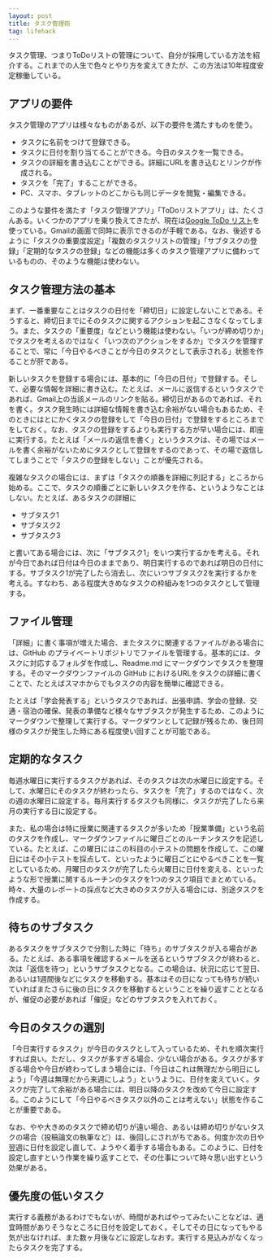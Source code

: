 ```yaml
---
layout: post
title: タスク管理術
tag: lifehack
---
```

タスク管理、つまりToDoリストの管理について、自分が採用している方法を紹介する。これまでの人生で色々とやり方を変えてきたが、この方法は10年程度安定稼働している。

## アプリの要件
タスク管理のアプリは様々なものがあるが、以下の要件を満たすものを使う。
- タスクに名前をつけて登録できる。
- タスクに日付を割り当てることができる。今日のタスクを一覧できる。
- タスクの詳細を書き込むことができる。詳細にURLを書き込むとリンクが作成される。
- タスクを「完了」することができる。
- PC、スマホ、タブレットのどこからも同じデータを閲覧・編集できる。

このような要件を満たす「タスク管理アプリ」「ToDoリストアプリ」は、たくさんある。いくつかのアプリを乗り換えてきたが、現在は[Google ToDo リスト](https://support.google.com/tasks/answer/7675772)を使っている。Gmailの画面で同時に表示できるのが手軽である。なお、後述するように「タスクの重要度設定」「複数のタスクリストの管理」「サブタスクの登録」「定期的なタスクの登録」などの機能は多くのタスク管理アプリに備わっているものの、そのような機能は使わない。

## タスク管理方法の基本
まず、一番重要なことはタスクの日付を「締切日」に設定しないことである。そうすると、締切日までにそのタスクに関するアクションを起こさなくなってしまう。また、タスクの「重要度」などという機能は使わない。「いつが締め切りか」でタスクを考えるのではなく「いつ次のアクションをするか」でタスクを管理することで、常に「今日やるべきことが今日のタスクとして表示される」状態を作ることが肝である。

新しいタスクを登録する場合には、基本的に「今日の日付」で登録する。そして、必要な情報を詳細に書き込む。たとえば、メールに返信するというタスクであれば、Gmail上の当該メールのリンクを貼る。締切日があるのであれば、それを書く。タスク発生時には詳細な情報を書き込む余裕がない場合もあるため、そのときにはとにかくタスクの登録をして「今日の日付」で登録をするところまでをしておく。なお、タスクの登録をするよりも実行する方が早い場合には、即座に実行する。たとえば「メールの返信を書く」というタスクは、その場ではメールを書く余裕がないためにタスクとして登録をするのであって、その場で返信してしまうことで「タスクの登録をしない」ことが優先される。

複雑なタスクの場合には、まずは「タスクの順番を詳細に列記する」ところから始める。ここで、タスクの順番ごとに新しいタスクを作る、というようなことはしない。たとえば、あるタスクの詳細に
- サブタスク1
- サブタスク2
- サブタスク3

と書いてある場合には、次に「サブタスク1」をいつ実行するかを考える。それが今日であれば日付は今日のままであり、明日実行するのであれば明日の日付にする。サブタスク1が完了したら消去し、次にいつサブタスク2を実行するかを考える。すなわち、ある程度大きめなタスクの枠組みを1つのタスクとして管理する。

## ファイル管理
「詳細」に書く事項が増えた場合、またタスクに関連するファイルがある場合には、GitHub のプライベートリポジトリでファイルを管理する。基本的には、タスクに対応するフォルダを作成し、Readme.md にマークダウンでタスクを整理する。そのマークダウンファイルの GitHub におけるURLをタスクの詳細に書くことで、たとえばスマホからでもタスクの内容を簡単に確認できる。

たとえば「学会発表する」というタスクであれば、出張申請、学会の登録、交通・宿泊の確保、発表の準備など様々なサブタスクが発生するため、このようにマークダウンで整理して実行する。マークダウンとして記録が残るため、後日同様のタスクが発生した時にある程度使い回すことが可能である。

## 定期的なタスク
毎週水曜日に実行するタスクがあれば、そのタスクは次の水曜日に設定する。そして、水曜日にそのタスクが終わったら、タスクを「完了」するのではなく、次の週の水曜日に設定する。毎月実行するタスクも同様に、タスクが完了したら来月の実行する日に設定する。

また、私の場合は特に授業に関連するタスクが多いため「授業準備」という名前のタスクを作成し、マークダウンファイルに曜日ごとのルーチンタスクを記述している。たとえば、この曜日にはこの科目の小テストの問題を作成して、この曜日にはその小テストを採点して、といったように曜日ごとにやるべきことを一覧としているため、月曜日のタスクが完了したら火曜日に日付を変える、といったような形で授業に関するルーチンのタスクを1つのタスク項目でまとめている。時々、大量のレポートの採点など大きめのタスクが入る場合には、別途タスクを作成する。

## 待ちのサブタスク
あるタスクをサブタスクで分割した時に「待ち」のサブタスクが入る場合がある。たとえば、ある事項を確認するメールを送るというサブタスクが終わると、次は「返信を待つ」というサブタスクとなる。この場合は、状況に応じて翌日、あるいは1週間後などにタスクを移動する。基本はその日になっても待ちが続いていればまたさらに後の日にタスクを移動するということを繰り返すこととなるが、催促の必要があれば「催促」などのサブタスクを入れておく。

## 今日のタスクの選別
「今日実行するタスク」が今日のタスクとして入っているため、それを順次実行すれば良い。ただし、タスクが多すぎる場合、少ない場合がある。タスクが多すぎる場合や今日が終わってしまう場合には、「今日はこれは無理だから明日にしよう」「今週は無理だから来週にしよう」というように、日付を変えていく。タスクが完了して余裕がある場合には、明日以降のタスクを改めて今日に設定する。このようにして「今日やるべきタスク以外のことは考えない」状態を作ることが重要である。

なお、やや大きめのタスクで締め切りが遠い場合、あるいは締め切りがないタスクの場合（投稿論文の執筆など）は、後回しにされがちである。何度か次の日や翌週に日付を設定し直して、ようやく着手する場合もある。このように、日付を設定し直すという作業を繰り返すことで、その仕事について時々思い出すという効果がある。

## 優先度の低いタスク
実行する義務があるわけでもないが、時間があればやってみたいことなどは、適宜時間がありそうなところに日付を設定しておく。そしてその日になってもやる気が出なければ、また数ヶ月後などに設定しなおす。実行する見込みがなくなったらタスクを完了する。
